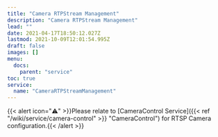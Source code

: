 ```yaml
---
title: "Camera RTPStream Management"
description: "Camera RTPStream Management"
lead: ""
date: 2021-04-17T18:50:12.027Z
lastmod: 2021-10-09T12:01:54.995Z
draft: false
images: []
menu:
  docs:
    parent: "service"
toc: true
service:
  name: "CameraRTPStreamManagement"
---
```


{{< alert icon="⚠️" >}}Please relate to [CameraControl Service]({{< ref "/wiki/service/camera-control" >}} "CameraControl") for RTSP Camera configuration.{{< /alert >}}
